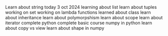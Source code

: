 Learn about string today 3 oct 2024
learning about list 
learn about tuples
working on set
working on lambda functions
learned about class 
learn about inheritance
learn about polymorpshism
learn about scope
learn about iterator 
complete python complete basic course
numpy in python
learn about copy vs view 
learn about shape in numpy

